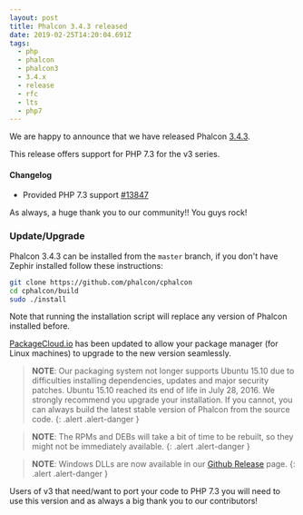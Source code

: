 ```yaml
---
layout: post
title: Phalcon 3.4.3 released
date: 2019-02-25T14:20:04.691Z
tags:
  - php
  - phalcon
  - phalcon3
  - 3.4.x
  - release
  - rfc
  - lts
  - php7
---
```

We are happy to announce that we have released Phalcon [3.4.3](https://github.com/phalcon/cphalcon/releases/tag/v3.4.3). 

This release offers support for PHP 7.3 for the v3 series.

<!--more-->
#### Changelog

- Provided PHP 7.3 support [#13847](https://github.com/phalcon/cphalcon/issues/13847)

As always, a huge thank you to our community!! You guys rock!

### Update/Upgrade
Phalcon 3.4.3 can be installed from the `master` branch, if you don't have Zephir installed follow these instructions:

```sh
git clone https://github.com/phalcon/cphalcon
cd cphalcon/build
sudo ./install
```

Note that running the installation script will replace any version of Phalcon installed before.

[PackageCloud.io](https://packagecloud.io/phalcon/stable) has been updated to allow your package manager (for Linux machines) to upgrade to the new version seamlessly.

> **NOTE**: Our packaging system not longer supports Ubuntu 15.10 due to difficulties installing dependencies, updates and major security patches. Ubuntu 15.10 reached its end of life in July 28, 2016. We strongly recommend you upgrade your installation. If you cannot, you can always build the latest stable version of Phalcon from the source code.
{: .alert .alert-danger }

> **NOTE**: The RPMs and DEBs will take a bit of time to be rebuilt, so they might not be immediately available.
{: .alert .alert-danger }

> **NOTE**: Windows DLLs are now available in our <a href="https://github.com/phalcon/cphalcon/releases/tag/v3.4.3">Github Release</a> page.
{: .alert .alert-danger }


Users of v3 that need/want to port your code to PHP 7.3 you will need to use this version and as always a big thank you to our contributors!
